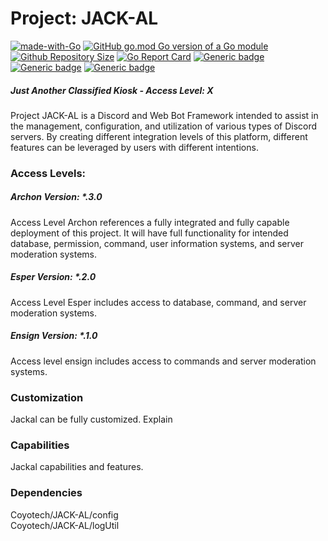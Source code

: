 # Project: JACK-AL
[![made-with-Go](https://img.shields.io/badge/Made%20with-Go-1f425f.svg)](http://golang.org)
[![GitHub go.mod Go version of a Go module](https://img.shields.io/github/go-mod/go-version/CoyoTan/JACK-AL.svg)](https://github.com/CoyoTan/JACK-AL)
[![Github Repository Size](https://img.shields.io/github/repo-size/CoyoTan/JACK-AL)](https://github.com/CoyoTan/JACK-AL)
[![Go Report Card](https://goreportcard.com/badge/github.com/CoyoTan/JACK-AL)](https://goreportcard.com/report/github.com/CoyoTan/JACK-AL)
[![Generic badge](https://img.shields.io/badge/Ensign-0.1.0-GREEN.svg)](https://shields.io/)
[![Generic badge](https://img.shields.io/badge/Esper-0.0.0-BLUE.svg)](https://shields.io/)
[![Generic badge](https://img.shields.io/badge/Archon-0.0.0-RED.svg)](https://shields.io/)

##### Just Another Classified Kiosk - Access Level: X
Project JACK-AL is a Discord and Web Bot Framework intended to assist in the management, configuration, and utilization of various types of Discord servers. By creating different integration levels of this platform, different features can be leveraged by users with different intentions. 
### Access Levels:<br>
##### Archon Version: \*.3.0
<p>
Access Level Archon references a fully integrated and fully capable deployment of this project. It will have full functionality for intended database, permission, command, user information systems, and server moderation systems.
</p>

##### Esper Version: \*.2.0
<p>
Access Level Esper includes access to database, command, and server moderation systems.
</p>

##### Ensign Version: \*.1.0
<p>
Access level ensign includes access to commands and server moderation systems. 
</p>

### Customization 
Jackal can be fully customized. Explain
### Capabilities
Jackal capabilities and features.
### Dependencies
<p>
Coyotech/JACK-AL/config     <br>
Coyotech/JACK-AL/logUtil
</P>

